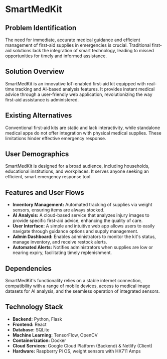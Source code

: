 # SmartMedKit

## Problem Identification
The need for immediate, accurate medical guidance and efficient management of first-aid supplies in emergencies is crucial. Traditional first-aid solutions lack the integration of smart technology, leading to missed opportunities for timely and informed assistance.

## Solution Overview
SmartMedKit is an innovative IoT-enabled first-aid kit equipped with real-time tracking and AI-based analysis features. It provides instant medical advice through a user-friendly web application, revolutionizing the way first-aid assistance is administered.

## Existing Alternatives
Conventional first-aid kits are static and lack interactivity, while standalone medical apps do not offer integration with physical medical supplies. These limitations hinder effective emergency response.

## User Demographics
SmartMedKit is designed for a broad audience, including households, educational institutions, and workplaces. It serves anyone seeking an efficient, smart emergency response tool.

## Features and User Flows
- **Inventory Management:** Automated tracking of supplies via weight sensors, ensuring items are always stocked.
- **AI Analysis:** A cloud-based service that analyzes injury images to provide specific first-aid advice, enhancing the quality of care.
- **User Interface:** A simple and intuitive web app allows users to easily navigate through guidance options and supply management.
- **Admin Dashboard:** Enables administrators to monitor the kit's status, manage inventory, and receive restock alerts.
- **Automated Alerts:** Notifies administrators when supplies are low or nearing expiry, facilitating timely replenishment.

## Dependencies
SmartMedKit's functionality relies on a stable internet connection, compatibility with a range of mobile devices, access to medical image datasets for AI analysis, and the seamless operation of integrated sensors.

## Technology Stack
- **Backend:** Python, Flask
- **Frontend:** React
- **Database:** SQLite
- **Machine Learning:** TensorFlow, OpenCV
- **Containerization:** Docker
- **Cloud Services:** Google Cloud Platform (Backend) & Netlify (Client)
- **Hardware:** Raspberry Pi OS, weight sensors with HX711 Amps
